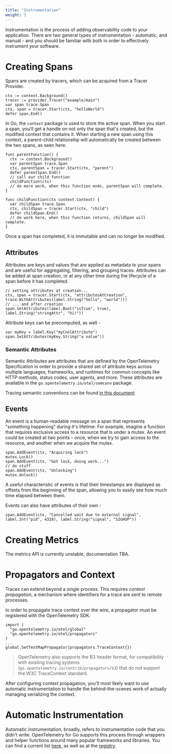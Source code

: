 ```yaml
---
title: "Instrumentation"
weight: 3
---
```


Instrumentation is the process of adding observability code to your application. There are two general types of instrumentation - automatic, and manual - and you should be familiar with both in order to effectively instrument your software.

# Creating Spans

Spans are created by tracers, which can be acquired from a Tracer Provider.

```
ctx := context.Background()
tracer := provider.Tracer("example/main")
var span trace.Span
ctx, span = tracer.Start(ctx, "helloWorld")
defer span.End()
```

In Go, the `context` package is used to store the active span. When you start a span, you'll get a handle on not only the span that's created, but the modified context that contains it. When starting a new span using this context, a parent-child relationship will automatically be created between the two spans, as seen here:

```
func parentFunction() {
  ctx := context.Background()
  var parentSpan trace.Span
  ctx, parentSpan = tracer.Start(ctx, "parent")
  defer parentSpan.End()
  // call our child function
  childFunction(ctx)
  // do more work, when this function ends, parentSpan will complete.
}

func childFunction(ctx context.Context) {
  var childSpan trace.Span
  ctx, childSpan = tracer.Start(ctx, "child")
  defer childSpan.End()
  // do work here, when this function returns, childSpan will complete.
}
```

Once a span has completed, it is immutable and can no longer be modified.

## Attributes

Attributes are keys and values that are applied as metadata to your spans and are useful for aggregating, filtering, and grouping traces. Attributes can be added at span creation, or at any other time during the lifecycle of a span before it has completed.

```
// setting attributes at creation...
ctx, span = tracer.Start(ctx, "attributesAtCreation", trace.WithAttributes(label.String("hello", "world")))
// ... and after creation
span.SetAttributes(label.Bool("isTrue", true), label.String("stringAttr", "hi!"))
```

Attribute keys can be precomputed, as well -

```
var myKey = label.Key("myCoolAttribute")
span.SetAttributes(myKey.String("a value"))
```

### Semantic Attributes

Semantic Attributes are attributes that are defined by the OpenTelemetry Specification in order to provide a shared set of attribute keys across multiple languages, frameworks, and runtimes for common concepts like HTTP methods, status codes, user agents, and more. These attributes are available in the `go.opentelemetry.io/otel/semconv` package.

Tracing semantic conventions can be found [in this document](https://github.com/open-telemetry/opentelemetry-specification/tree/master/specification/trace/semantic_conventions)

## Events

An event is a human-readable message on a span that represents "something happening" during it's lifetime. For example, imagine a function that requires exclusive access to a resource that is under a mutex. An event could be created at two points - once, when we try to gain access to the resource, and another when we acquire the mutex.

```
span.AddEvent(ctx, "Acquiring lock")
mutex.Lock()
span.AddEvent(ctx, "Got lock, doing work...")
// do stuff
span.AddEvent(ctx, "Unlocking")
mutex.Unlock()
```

A useful characteristic of events is that their timestamps are displayed as offsets from the beginning of the span, allowing you to easily see how much time elapsed between them.

Events can also have attributes of their own -

```
span.AddEvent(ctx, "Cancelled wait due to external signal", label.Int("pid", 4328), label.String("signal", "SIGHUP"))
```

# Creating Metrics

The metrics API is currently unstable, documentation TBA.

# Propagators and Context

Traces can extend beyond a single process. This requires _context propagation_, a mechanism where identifiers for a trace are sent to remote processes.

In order to propagate trace context over the wire, a propagator must be registered with the OpenTelemetry SDK.

```
import (
  "go.opentelemetry.io/otel/global"
  "go.opentelemetry.io/otel/propagators"
)
...
global.SetTextMapPropagator(propagators.TraceContext{})
```

> OpenTelemetry also supports the B3 header format, for compatibility with existing tracing systems (`go.opentelemetry.io/contrib/propagators/b3`) that do not support the W3C TraceContext standard.

After configuring context propagation, you'll most likely want to use automatic instrumentation to handle the behind-the-scenes work of actually managing serializing the context.

# Automatic Instrumentation

Automatic instrumentation, broadly, refers to instrumentation code that you didn't write. OpenTelemetry for Go supports this process through wrappers and helper functions around many popular frameworks and libraries. You can find a current list [here](https://github.com/open-telemetry/opentelemetry-go-contrib/tree/master/instrumentation), as well as at the [registry](/registry).
